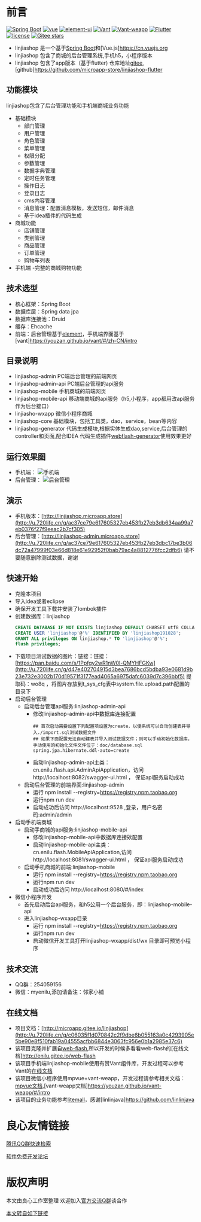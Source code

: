  # 前言
[![Spring Boot](https://img.shields.io/badge/spring--boot-2.1.1.1.RELEASE-brightgreen)](https://github.com/spring-projects/spring-boot)
[![vue](https://img.shields.io/badge/vue-2.6.10-brightgreen.svg)](https://github.com/vuejs/vue)
[![element-ui](https://img.shields.io/badge/element--ui-2.11.0-brightgreen.svg)](https://github.com/ElemeFE/element)
[![Vant](https://img.shields.io/badge/vant-2.2.0-brightgreen.svg)](https://youzan.github.io/vant/#/zh-CN/intro)
[![Vant-weapp](https://img.shields.io/badge/vant--weapp-1.0.1-brightgreen)](https://youzan.github.io/vant-weapp/#/intro)
[![Flutter](https://img.shields.io/badge/Flutter-1.9.6-brightgreen)](https://flutter.dev/)
[![license](https://img.shields.io/github/license/mashape/apistatus.svg)](https://github.com/enilu/linjiashop/blob/master/LICENSE)
[![Gitee stars](https://gitee.com/microapp/linjiashop/badge/star.svg?theme=social)](https://gitee.com/microapp/linjiashop)
 


- linjiashop 是一个基于[Spring Boot](http://u.720life.cn/g/c6d1b26d763f49c99d62f7dd7e1f263d74791681f9785d83f6cd6c957366ad1d8ba20b1be80f13b212253d2024e3326a)和[Vue.js]https://cn.vuejs.org
- linjiashop 包含了商城的后台管理系统,手机h5，小程序版本
- linjiashop 包含了app版本（基于flutter) 仓库地址[gitee](http://u.720life.cn/g/2e71d0f0a5c601172267ba20d3a43c6e3a65ba5e2202419c97ace9d785451e098a3232fd5d368c5f1cfeaf699980ec8f),[github]https://github.com/microapp-store/linjiashop-flutter 
 

## 功能模块
linjiashop包含了后台管理功能和手机端商城业务功能
- 基础模块
    - 部门管理
    - 用户管理
    - 角色管理
    - 菜单管理
    - 权限分配
    - 参数管理
    - 数据字典管理
    - 定时任务管理
    - 操作日志
    - 登录日志
    - cms内容管理
    - 消息管理：配置消息模板，发送短信，邮件消息
    - 基于idea插件的代码生成
- 商城功能
    - 店铺管理
    - 类别管理
    - 商品管理    
    - 订单管理
    - 购物车列表
- 手机端
    -完整的商城购物功能        

## 技术选型
- 核心框架：Spring Boot
- 数据库层：Spring data jpa
- 数据库连接池：Druid
- 缓存：Ehcache
- 前端：后台管理基于[element](http://u.720life.cn/g/99b90101e0edb43e4fb6c26272a617e61f38693827637f51bd1333a82246b435)，手机端界面基于[vant]https://youzan.github.io/vant/#/zh-CN/intro


## 目录说明
- linjiashop-admin PC端后台管理的前端网页
- linjiashop-admin-api PC端后台管理的api服务
- linjiashop-mobile 手机商城的前端网页
- linjiashop-mobile-api 移动端商城的api服务（h5,小程序，app都用改api服务作为后台接口）
- linjiasho-wxapp 微信小程序商城
- linjiashop-core 基础模块，包括工具类，dao，service，bean等内容
- linjiashop-generator 代码生成模块,根据实体生成dao,service,后台管理的controller和页面,配合IDEA 代码生成插件[webflash-generator](http://u.720life.cn/g/38c00b69aa0dc2a53492d8666fc1811d0f3b77c04cb017e8c610ea7cb4f771b9d981a7ef656ef5c3ff009dd42bfab4683e90ebd87c04cf58b25279c77feceb6c)使用效果更好

## 运行效果图
- 手机端：
![手机端](doc/img/mobile.gif)
- 后台管理：
![后台管理](doc/img/admin.gif)
## 演示
- 手机版本：[http://linjiashop.microapp.store](http://u.720life.cn/g/ac37ce79e617605327eb453fb27eb3db634aa99a7eb0376f27f9eeac2b7cf305)
- 后台管理：[http://linjiashop-admin.microapp.store](http://u.720life.cn/g/ac37ce79e617605327eb453fb27eb3dbc17be3b06dc72a47999f03e66d818e61e92952f0bab79ac4a8812776fcc2dfb6) 请不要随意删除测试数据，谢谢

## 快速开始
- 克隆本项目
- 导入idea或者eclipse
- 确保开发工具下载并安装了lombok插件
- 创建数据库：linjiashop
     ```sql
    CREATE DATABASE IF NOT EXISTS linjiashop DEFAULT CHARSET utf8 COLLATE utf8_general_ci; 
    CREATE USER 'linjiashop'@'%' IDENTIFIED BY 'linjiashop191028';
    GRANT ALL privileges ON linjiashop.* TO 'linjiashop'@'%';
    flush privileges;
    ```     
- 下载项目测试数据的图片：链接：链接：[https://pan.baidu.com/s/1Ppfgy2wR1nW0l-QMYHFGKw](http://u.720life.cn/g/d47e402704915d3bea7686bcd5bdba93e0681d9b23e732e3002b170d19571f3177ead4065a6975dafc6039d7c396bbf5) 提取码：wo8q ，将图片存放到t_sys_cfg表中system.file.upload.path配置的目录下
- 启动后台管理
    - 启动后台管理api服务:linjiashop-admin-api
        - 修改linjiashop-admin-api中数据库连接配置
            ```properties
            ## 首次启动需要设置下列配置项设置为create，以便系统可以自动创建表并导入./import.sql测试数据文件
            ## 如果下面配置无法自动建表并导入测试数据文件；则可以手动初始化数据库，手动使用的初始化文件文件位于：doc/database.sql
            spring.jpa.hibernate.ddl-auto=create
            ```                    
        - 启动linjiashop-admin-api主类：cn.enilu.flash.api.AdminApiApplication，访问http://localhost:8082/swagger-ui.html ， 保证api服务启动成功
    - 启动后台管理的前端界面:linjiashop-admin
        - 运行 npm install --registry=https://registry.npm.taobao.org
        - 运行npm run dev
        - 启动成功后访问 http://localhost:9528 ,登录，用户名密码:admin/admin 
- 启动手机端商城
    - 启动手商城的api服务:linjiashop-mobile-api   
        - 修改linjiashop-mobile-api中数据库连接欸配置
        - 启动linjiashop-mobile-api主类：cn.enilu.flash.MobileApiApplication,访问http://localhost:8081/swagger-ui.html ， 保证api服务启动成功
    - 启动手机商城的前端:linjiashop-mobile
        - 运行 npm install --registry=https://registry.npm.taobao.org
        - 运行npm run dev
        - 启动成功后访问 http://localhost:8080/#/index
- 微信小程序开发
    - 首先启动后台api服务，和h5公用一个后台服务，即：linjiashop-mobile-api
    - 进入linjiashop-wxapp目录
        - 运行  npm install --registry=https://registry.npm.taobao.org
        - 运行npm run dev
        - 启动微信开发工具打开linjiashop-wxapp/dist/wx 目录即可预览小程序
 
## 技术交流
- QQ群：254059156
- 微信：myenilu,添加请备注：邻家小铺
## 在线文档
- 项目文档：[http://microapp.gitee.io/linjiashop](http://u.720life.cn/g/c06035f1d070842c2f9dbe6b055163a0c4293905e5be90e8f510fab19a04555acfbb6844e3063fc956e0b1a2985e37c6)
- 该项目克隆并扩展自[web-flash](http://u.720life.cn/g/54145d0471d91890860f7f8463c03046a28e6e96613be69d1ab03597d7686873b5d635024d83dd2dca96e779d77b3b75),所以开发的时候多看看web-flash的[在线文档]http://enilu.gitee.io/web-flash
- 该项目手机端linjiashop-mobile使用有赞Vant组件库，开发过程可以参考Vant的[在线文档](http://u.720life.cn/g/36797055cd4afe462930655519827aa46b6f7723127dbe0a5d65cddef27e6a585e2a0fa1013c1482b0a64f8cd1d96cf6)
- 该项目微信小程序使用mpvue+vant-weapp，开发过程请参考相关文档：[mpvue文档](http://u.720life.cn/g/073706fc3331803e6a3fe8abffa080bd815c4927b4dac766d9e5c2ef7100f922),[vant-weapp文档]https://youzan.github.io/vant-weapp/#/intro
- 该项目的业务功能参考[litemall](http://u.720life.cn/g/54145d0471d91890860f7f8463c030460380bbe54bf7611597219a70248c7ad710052e71338f37901de732b19c2eef24)，感谢[linlinjava]https://github.com/linlinjava
 



 # 良心友情链接

[腾讯QQ群快速检索](http://u.720life.cn/s/8cf73f7c)

[软件免费开发论坛](http://u.720life.cn/s/bbb01dc0)

# 版权声明 

本文由良心工作室整理 欢迎加入[官方交流Q群](https://u.720life.cn/s/f2316816)谈合作

[本文转自如下链接](http://u.720life.cn/g/2e71d0f0a5c601172267ba20d3a43c6e442d2cff720e1c1fbb02b864822abf4f3108ebdc3a37c37bec50e42f8b1d8a2c5ea37c52c31cb8bc6296c03fdb96b032)